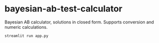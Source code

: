 # bayesian-ab-test-calculator

Bayesian AB calculator, solutions in closed form. Supports conversion and numeric calculations.

`streamlit run app.py`
